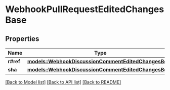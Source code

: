 # WebhookPullRequestEditedChangesBase

## Properties

Name | Type | Description | Notes
------------ | ------------- | ------------- | -------------
**r#ref** | [**models::WebhookDiscussionCommentEditedChangesBody**](webhook_discussion_comment_edited_changes_body.md) |  | 
**sha** | [**models::WebhookDiscussionCommentEditedChangesBody**](webhook_discussion_comment_edited_changes_body.md) |  | 

[[Back to Model list]](../README.md#documentation-for-models) [[Back to API list]](../README.md#documentation-for-api-endpoints) [[Back to README]](../README.md)


